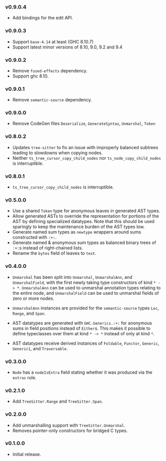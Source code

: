 ### v0.9.0.4

* Add bindings for the edit API.

### v0.9.0.3

* Support `base-4.14` at least (GHC 8.10.7)
* Support latest minor versions of 8.10, 9.0, 9.2 and 9.4

### v0.9.0.2

* Remove `fused-effects` dependency.
* Support ghc 8.10.


### v0.9.0.1

* Remove `semantic-source` dependency.

### v0.9.0.0

* Remove CodeGen files `Deserialize`, `GenerateSyntax`, `Unmarshal`, `Token`

### v0.8.0.2

* Updates `tree-sitter` to fix an issue with improperly balanced subtrees leading to slowdowns when copying nodes.
* Neither `ts_tree_cursor_copy_child_nodes` nor `ts_node_copy_child_nodes` is interruptible.


### v0.8.0.1

* `ts_tree_cursor_copy_child_nodes` is interruptible.


### v0.5.0.0

* Use a shared `Token` type for anonymous leaves in generated AST types.
* Allow generated ASTs to override the representation for portions of the AST by defining specialized datatypes. Note that this should be used sparingly to keep the maintenance burden of the AST types low.
* Generate named sum types as `newtype` wrappers around sums constructed with `:+:`.
* Generate named & anonymous sum types as balanced binary trees of `:+:`s instead of right-chained lists.
* Rename the `bytes` field of leaves to `text`.

### v0.4.0.0

* `Unmarshal` has been split into `Unmarshal`, `UnmarshalAnn`, and `UnmarshalField`, with the first newly taking type constructors of kind `* -> *`. `UnmarshalAnn` can be used to unmarshal annotation types relating to the entire node, and `UnmarshalField` can be used to unmarshal fields of zero or more nodes.

* `UnmarshalAnn` instances are provided for the `semantic-source` types `Loc`, `Range`, and `Span`.

* AST datatypes are generated with `GHC.Generics.:+:` for anonymous sums in field positions instead of `Either`s. This makes it possible to define typeclasses over them at kind `* -> *` instead of only at kind `*`.

* AST datatypes receive derived instances of `Foldable`, `Functor`, `Generic`, `Generic1`, and `Traversable`.

### v0.3.0.0

* `Node` has a `nodeIsExtra` field stating whether it was produced via the `extras` rule.

### v0.2.1.0

* Add `TreeSitter.Range` and `TreeSitter.Span`.

### v0.2.0.0

* Add unmarshalling support with `TreeSitter.Unmarshal`.
* Removes pointer-only constructors for bridged C types.

### v0.1.0.0

* Initial release.
